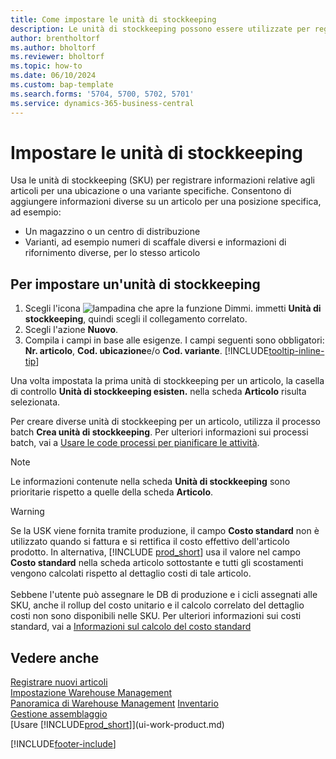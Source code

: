 ```yaml
---
title: Come impostare le unità di stockkeeping
description: Le unità di stockkeeping possono essere utilizzate per registrare le informazioni relative agli articoli per una specifica ubicazione o una specifica variante.
author: brentholtorf
ms.author: bholtorf
ms.reviewer: bholtorf
ms.topic: how-to
ms.date: 06/10/2024
ms.custom: bap-template
ms.search.forms: '5704, 5700, 5702, 5701'
ms.service: dynamics-365-business-central
---
```


# <a name="set-up-stock-keeping-units"></a>Impostare le unità di stockkeeping

Usa le unità di stockkeeping (SKU) per registrare informazioni relative agli articoli per una ubicazione o una variante specifiche. Consentono di aggiungere informazioni diverse su un articolo per una posizione specifica, ad esempio:

* Un magazzino o un centro di distribuzione
* Varianti, ad esempio numeri di scaffale diversi e informazioni di rifornimento diverse, per lo stesso articolo  

## <a name="to-set-up-a-sku"></a>Per impostare un'unità di stockkeeping

1. Scegli l'icona ![lampadina che apre la funzione Dimmi.](media/ui-search/search_small.png "Dimmi cosa vuoi fare") immetti **Unità di stockkeeping**, quindi scegli il collegamento correlato.  
2. Scegli l'azione **Nuovo**.  
3. Compila i campi in base alle esigenze. I campi seguenti sono obbligatori: **Nr. articolo**, **Cod. ubicazione**e/o **Cod. variante**. [!INCLUDE[tooltip-inline-tip](includes/tooltip-inline-tip_md.md)]  

Una volta impostata la prima unità di stockkeeping per un articolo, la casella di controllo **Unità di stockkeeping esisten.** nella scheda **Articolo** risulta selezionata.  

Per creare diverse unità di stockkeeping per un articolo, utilizza il processo batch **Crea unità di stockkeeping**. Per ulteriori informazioni sui processi batch, vai a [Usare le code processi per pianificare le attività](admin-job-queues-schedule-tasks.md).  

> [!NOTE]  
> Le informazioni contenute nella scheda **Unità di stockkeeping** sono prioritarie rispetto a quelle della scheda **Articolo**.

> [!Warning]
> Se la USK viene fornita tramite produzione, il campo **Costo standard** non è utilizzato quando si fattura e si rettifica il costo effettivo dell'articolo prodotto. In alternativa, [!INCLUDE [prod_short](includes/prod_short.md)] usa il valore nel campo **Costo standard** nella scheda articolo sottostante e tutti gli scostamenti vengono calcolati rispetto al dettaglio costi di tale articolo.<br><br>
> Sebbene l'utente può assegnare le DB di produzione e i cicli assegnati alle SKU, anche il rollup del costo unitario e il calcolo correlato del dettaglio costi non sono disponibili nelle SKU. Per ulteriori informazioni sui costi standard, vai a [Informazioni sul calcolo del costo standard](finance-about-calculating-standard-cost.md)

## <a name="see-also"></a>Vedere anche

[Registrare nuovi articoli](inventory-how-register-new-items.md)  
[Impostazione Warehouse Management](warehouse-setup-warehouse.md)  
[Panoramica di Warehouse Management](design-details-warehouse-management.md)
[Inventario](inventory-manage-inventory.md)  
[Gestione assemblaggio](assembly-assemble-items.md)    
[Usare [!INCLUDE[prod_short](includes/prod_short.md)]](ui-work-product.md)  

[!INCLUDE[footer-include](includes/footer-banner.md)]
